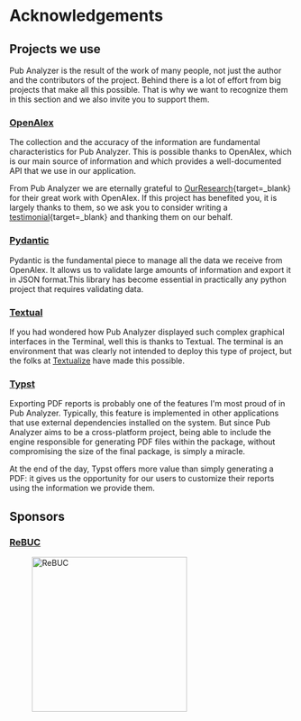 # Acknowledgements

## Projects we use

Pub Analyzer is the result of the work of many people, not just the author and the contributors of the project. Behind there is a lot of effort from big projects that make all this possible. That is why we want to recognize them in this section and we also invite you to support them.

### <a href="https://openalex.org/" target="_blank">OpenAlex</a>

The collection and the accuracy of the information are fundamental characteristics for Pub Analyzer. This is possible thanks to OpenAlex, which is our main source of information and which provides a well-documented API that we use in our application.

From Pub Analyzer we are eternally grateful to [OurResearch](https://ourresearch.org/){target=_blank} for their great work with OpenAlex. If this project has benefited you, it is largely thanks to them, so we ask you to consider writing a [testimonial](https://forms.monday.com/forms/4d5ad5a8e6a72ae31987a29118f1d437){target=_blank} and thanking them on our behalf.

### <a href="https://docs.pydantic.dev/" target="_blank">Pydantic</a>

Pydantic is the fundamental piece to manage all the data we receive from OpenAlex. It allows us to validate large amounts of information and export it in JSON format.This library has become essential in practically any python project that requires validating data.


### <a href="https://textual.textualize.io/" target="_blank">Textual</a>

If you had wondered how Pub Analyzer displayed such complex graphical interfaces in the Terminal, well this is thanks to Textual. The terminal is an environment that was clearly not intended to deploy this type of project, but the folks at [Textualize](https://www.textualize.io/) have made this possible.


### <a href="https://typst.app/" target="_blank">Typst</a>

Exporting PDF reports is probably one of the features I'm most proud of in Pub Analyzer. Typically, this feature is implemented in other applications that use external dependencies installed on the system. But since Pub Analyzer aims to be a cross-platform project, being able to include the engine responsible for generating PDF files within the package, without compromising the size of the final package, is simply a miracle.

At the end of the day, Typst offers more value than simply generating a PDF: it gives us the opportunity for our users to customize their reports using the information we provide them.

## Sponsors

### <a href="http://siabuc.ucol.mx/rebuc/" target="_blank">ReBUC</a>

<figure>
    <a href="http://siabuc.ucol.mx/rebuc/" target="_blank" title="ReBUC"><img src="/assets/img/sponsors/rebuc.png" alt="ReBUC" width="275"></a>
</figure>
